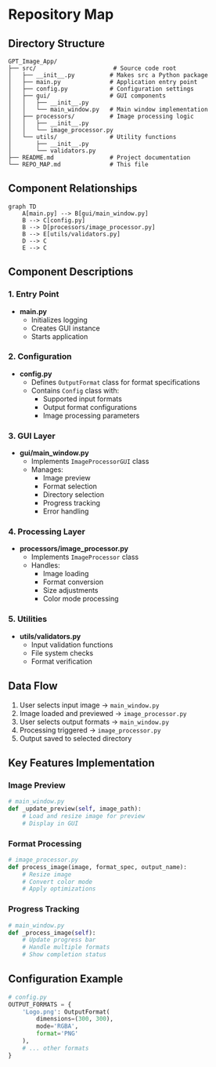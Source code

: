 # Repository Map

## Directory Structure
```
GPT_Image_App/
├── src/                      # Source code root
│   ├── __init__.py          # Makes src a Python package
│   ├── main.py              # Application entry point
│   ├── config.py            # Configuration settings
│   ├── gui/                 # GUI components
│   │   ├── __init__.py
│   │   └── main_window.py   # Main window implementation
│   ├── processors/          # Image processing logic
│   │   ├── __init__.py
│   │   └── image_processor.py
│   └── utils/               # Utility functions
│       ├── __init__.py
│       └── validators.py
├── README.md                # Project documentation
└── REPO_MAP.md              # This file
```

## Component Relationships

```mermaid
graph TD
    A[main.py] --> B[gui/main_window.py]
    B --> C[config.py]
    B --> D[processors/image_processor.py]
    B --> E[utils/validators.py]
    D --> C
    E --> C
```

## Component Descriptions

### 1. Entry Point
- **main.py**
  - Initializes logging
  - Creates GUI instance
  - Starts application

### 2. Configuration
- **config.py**
  - Defines `OutputFormat` class for format specifications
  - Contains `Config` class with:
    - Supported input formats
    - Output format configurations
    - Image processing parameters

### 3. GUI Layer
- **gui/main_window.py**
  - Implements `ImageProcessorGUI` class
  - Manages:
    - Image preview
    - Format selection
    - Directory selection
    - Progress tracking
    - Error handling

### 4. Processing Layer
- **processors/image_processor.py**
  - Implements `ImageProcessor` class
  - Handles:
    - Image loading
    - Format conversion
    - Size adjustments
    - Color mode processing

### 5. Utilities
- **utils/validators.py**
  - Input validation functions
  - File system checks
  - Format verification

## Data Flow

1. User selects input image → `main_window.py`
2. Image loaded and previewed → `image_processor.py`
3. User selects output formats → `main_window.py`
4. Processing triggered → `image_processor.py`
5. Output saved to selected directory

## Key Features Implementation

### Image Preview
```python
# main_window.py
def _update_preview(self, image_path):
    # Load and resize image for preview
    # Display in GUI
```

### Format Processing
```python
# image_processor.py
def process_image(image, format_spec, output_name):
    # Resize image
    # Convert color mode
    # Apply optimizations
```

### Progress Tracking
```python
# main_window.py
def _process_image(self):
    # Update progress bar
    # Handle multiple formats
    # Show completion status
```

## Configuration Example
```python
# config.py
OUTPUT_FORMATS = {
    'Logo.png': OutputFormat(
        dimensions=(300, 300),
        mode='RGBA',
        format='PNG'
    ),
    # ... other formats
}
